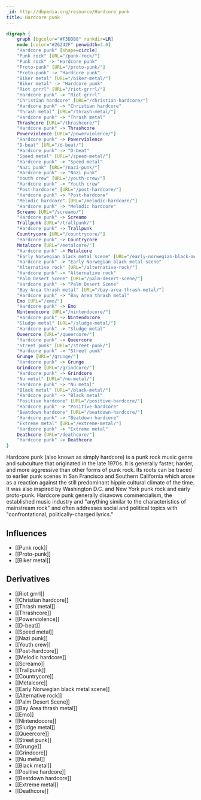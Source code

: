 ```yaml
---
_id: http://dbpedia.org/resource/Hardcore_punk
title: Hardcore punk
---
```


```dot
digraph {
	graph [bgcolor="#F3DDB8" rankdir=LR]
	node [color="#26242F" penwidth=3.0]
	"Hardcore punk" [shape=circle]
	"Punk rock" [URL="/punk-rock/"]
	"Punk rock" -> "Hardcore punk"
	"Proto-punk" [URL="/proto-punk/"]
	"Proto-punk" -> "Hardcore punk"
	"Biker metal" [URL="/biker-metal/"]
	"Biker metal" -> "Hardcore punk"
	"Riot grrrl" [URL="/riot-grrrl/"]
	"Hardcore punk" -> "Riot grrrl"
	"Christian hardcore" [URL="/christian-hardcore/"]
	"Hardcore punk" -> "Christian hardcore"
	"Thrash metal" [URL="/thrash-metal/"]
	"Hardcore punk" -> "Thrash metal"
	Thrashcore [URL="/thrashcore/"]
	"Hardcore punk" -> Thrashcore
	Powerviolence [URL="/powerviolence/"]
	"Hardcore punk" -> Powerviolence
	"D-beat" [URL="/d-beat/"]
	"Hardcore punk" -> "D-beat"
	"Speed metal" [URL="/speed-metal/"]
	"Hardcore punk" -> "Speed metal"
	"Nazi punk" [URL="/nazi-punk/"]
	"Hardcore punk" -> "Nazi punk"
	"Youth crew" [URL="/youth-crew/"]
	"Hardcore punk" -> "Youth crew"
	"Post-hardcore" [URL="/post-hardcore/"]
	"Hardcore punk" -> "Post-hardcore"
	"Melodic hardcore" [URL="/melodic-hardcore/"]
	"Hardcore punk" -> "Melodic hardcore"
	Screamo [URL="/screamo/"]
	"Hardcore punk" -> Screamo
	Trallpunk [URL="/trallpunk/"]
	"Hardcore punk" -> Trallpunk
	Countrycore [URL="/countrycore/"]
	"Hardcore punk" -> Countrycore
	Metalcore [URL="/metalcore/"]
	"Hardcore punk" -> Metalcore
	"Early Norwegian black metal scene" [URL="/early-norwegian-black-metal-scene/"]
	"Hardcore punk" -> "Early Norwegian black metal scene"
	"Alternative rock" [URL="/alternative-rock/"]
	"Hardcore punk" -> "Alternative rock"
	"Palm Desert Scene" [URL="/palm-desert-scene/"]
	"Hardcore punk" -> "Palm Desert Scene"
	"Bay Area thrash metal" [URL="/bay-area-thrash-metal/"]
	"Hardcore punk" -> "Bay Area thrash metal"
	Emo [URL="/emo/"]
	"Hardcore punk" -> Emo
	Nintendocore [URL="/nintendocore/"]
	"Hardcore punk" -> Nintendocore
	"Sludge metal" [URL="/sludge-metal/"]
	"Hardcore punk" -> "Sludge metal"
	Queercore [URL="/queercore/"]
	"Hardcore punk" -> Queercore
	"Street punk" [URL="/street-punk/"]
	"Hardcore punk" -> "Street punk"
	Grunge [URL="/grunge/"]
	"Hardcore punk" -> Grunge
	Grindcore [URL="/grindcore/"]
	"Hardcore punk" -> Grindcore
	"Nu metal" [URL="/nu-metal/"]
	"Hardcore punk" -> "Nu metal"
	"Black metal" [URL="/black-metal/"]
	"Hardcore punk" -> "Black metal"
	"Positive hardcore" [URL="/positive-hardcore/"]
	"Hardcore punk" -> "Positive hardcore"
	"Beatdown hardcore" [URL="/beatdown-hardcore/"]
	"Hardcore punk" -> "Beatdown hardcore"
	"Extreme metal" [URL="/extreme-metal/"]
	"Hardcore punk" -> "Extreme metal"
	Deathcore [URL="/deathcore/"]
	"Hardcore punk" -> Deathcore
}
```

Hardcore punk (also known as simply hardcore) is a punk rock music genre and subculture that originated in the late 1970s. It is generally faster, harder, and more aggressive than other forms of punk rock. Its roots can be traced to earlier punk scenes in San Francisco and Southern California which arose as a reaction against the still predominant hippie cultural climate of the time. It was also inspired by Washington D.C. and New York punk rock and early proto-punk. Hardcore punk generally disavows commercialism, the established music industry and "anything similar to the characteristics of mainstream rock" and often addresses social and political topics with "confrontational, politically-charged lyrics."

## Influences
- [[Punk rock]]
- [[Proto-punk]]
- [[Biker metal]]

## Derivatives
- [[Riot grrrl]]
- [[Christian hardcore]]
- [[Thrash metal]]
- [[Thrashcore]]
- [[Powerviolence]]
- [[D-beat]]
- [[Speed metal]]
- [[Nazi punk]]
- [[Youth crew]]
- [[Post-hardcore]]
- [[Melodic hardcore]]
- [[Screamo]]
- [[Trallpunk]]
- [[Countrycore]]
- [[Metalcore]]
- [[Early Norwegian black metal scene]]
- [[Alternative rock]]
- [[Palm Desert Scene]]
- [[Bay Area thrash metal]]
- [[Emo]]
- [[Nintendocore]]
- [[Sludge metal]]
- [[Queercore]]
- [[Street punk]]
- [[Grunge]]
- [[Grindcore]]
- [[Nu metal]]
- [[Black metal]]
- [[Positive hardcore]]
- [[Beatdown hardcore]]
- [[Extreme metal]]
- [[Deathcore]]
